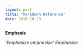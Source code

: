 ```yaml
---
layout: post
title: "Markdown Reference"
date: 2016-10-20
---
```


**Emphasis**

'*Emphasize* _emphasize_'                   *Emphasize*                   



